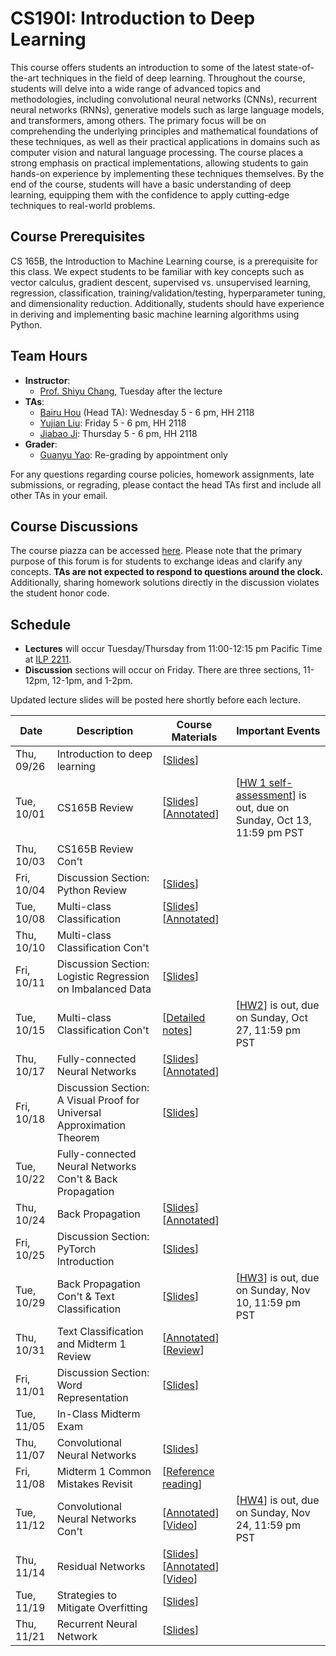 # CS190I: Introduction to Deep Learning

This course offers students an introduction to some of the latest state-of-the-art techniques in the field of deep learning. Throughout the course, students will delve into a wide range of advanced topics and methodologies, including convolutional neural networks (CNNs), recurrent neural networks (RNNs), generative models such as large language models, and transformers, among others. The primary focus will be on comprehending the underlying principles and mathematical foundations of these techniques, as well as their practical applications in domains such as computer vision and natural language processing. The course places a strong emphasis on practical implementations, allowing students to gain hands-on experience by implementing these techniques themselves. By the end of the course, students will have a basic understanding of deep learning, equipping them with the confidence to apply cutting-edge techniques to real-world problems.

## Course Prerequisites

CS 165B, the Introduction to Machine Learning course, is a prerequisite for this class. We expect students to be familiar with key concepts such as vector calculus, gradient descent, supervised vs. unsupervised learning, regression, classification, training/validation/testing, hyperparameter tuning, and dimensionality reduction.  Additionally, students should have experience in deriving and implementing basic machine learning algorithms using Python.

## Team Hours
- **Instructor**: 
	- [Prof. Shiyu Chang](https://code-terminator.github.io/), Tuesday after the lecture
- **TAs**:
	- [Bairu Hou](https://hbr690188270.github.io/) (Head TA): Wednesday 5 - 6 pm, HH 2118
	- [Yujian Liu](https://yujianll.github.io/): Friday 5 - 6 pm, HH 2118
	- [Jiabao Ji](https://question406.github.io/): Thursday 5 - 6 pm, HH 2118
 - **Grader**:
	- [Guanyu Yao](https://yaoguany.github.io/): Re-grading by appointment only

For any questions regarding course policies, homework assignments, late submissions, or regrading, please contact the head TAs first and include all other TAs in your email.

## Course Discussions

The course piazza can be accessed [here](https://piazza.com/ucsb/fall2024/cmpsc190i).  Please note that the primary purpose of this forum is for students to exchange ideas and clarify any concepts. 
**TAs are not expected to respond to questions around the clock.** 
Additionally, sharing homework solutions directly in the discussion violates the student honor code.

## Schedule
- **Lectures** will occur Tuesday/Thursday from 11:00-12:15 pm Pacific Time at [ILP 2211](https://classrooms.ucsb.edu/classroom-inventory/ilp-2211).
- **Discussion** sections will occur on Friday.  There are three sections, 11-12pm, 12-1pm, and 1-2pm. 

Updated lecture slides will be posted here shortly before each lecture. 

| Date        | Description                   | Course Materials | Important Events                                       |
|-------------|-------------------------------|------------------|--------------------------------------------------------|
| Thu, 09/26 | Introduction to deep learning | [[Slides](https://ucsb.instructure.com/courses/22770/files?preview=3461027)]   | |
| Tue, 10/01 | CS165B Review  | [[Slides](https://ucsb.instructure.com/courses/22770/files?preview=3471469)]  [[Annotated](https://ucsb.instructure.com/courses/22770/files?preview=3522753)]  | [[HW 1 self-assessment](https://colab.research.google.com/drive/11e8EFIg8yfdhCh68OOCMKoe8mC5DB2pa?usp=sharing)] is out, due on Sunday, Oct 13, 11:59 pm PST |
| Thu, 10/03 | CS165B Review Con't | | |
| Fri, 10/04 | Discussion Section: Python Review| [[Slides](https://ucsb.instructure.com/courses/22770/files?preview=3489993)]   | |
| Tue, 10/08 | Multi-class Classification | [[Slides](https://ucsb.instructure.com/courses/22770/files?preview=3495692)]  [[Annotated](https://ucsb.instructure.com/courses/22770/files?preview=3561005)]  | |
| Thu, 10/10 | Multi-class Classification Con't|  | |
| Fri, 10/11 | Discussion Section: Logistic Regression on Imbalanced Data| [[Slides](https://ucsb.instructure.com/courses/22770/files/folder/SectionSlide?preview=3536300)]   | |
| Tue, 10/15 | Multi-class Classification Con't	| [[Detailed notes](https://ucsb.instructure.com/courses/22770/files?preview=3561018)]  |  [[HW2](https://drive.google.com/file/d/15TihU_iZDMGCDkkbAhrSSXaYJeucXFfo/view?usp=sharing)] is out, due on Sunday, Oct 27, 11:59 pm PST |
| Thu, 10/17 | Fully-connected Neural Networks	| [[Slides](https://ucsb.instructure.com/courses/22770/files?preview=3561033)]  [[Annotated](https://ucsb.instructure.com/courses/22770/files?preview=3605134)]   |  |
| Fri, 10/18 | Discussion Section: A Visual Proof for Universal Approximation Theorem	| [[Slides](https://ucsb.instructure.com/courses/22770/files/folder/SectionSlide?preview=3575387)]   |  |
| Tue, 10/22 | Fully-connected Neural Networks Con't & Back Propagation	| |  |
| Thu, 10/24 | Back Propagation	| [[Slides](https://ucsb.instructure.com/courses/22770/files?preview=3598259)]  [[Annotated](https://ucsb.instructure.com/courses/22770/files?preview=3654120)]  |  |
| Fri, 10/25 | Discussion Section: PyTorch Introduction| [[Slides](https://ucsb.instructure.com/courses/22770/files/folder/SectionSlide?preview=3646982)]   | |
| Tue, 10/29 | Back Propagation Con't & Text Classification | [[Slides](https://ucsb.instructure.com/courses/22770/files?preview=3646978)]    | [[HW3](https://colab.research.google.com/drive/1kGVg91TqGV3H8jrsrawdVDkCyU115EZA?usp=sharing)] is out, due on Sunday, Nov 10, 11:59 pm PST |
| Thu, 10/31 | Text Classification and Midterm 1 Review	| [[Annotated](https://ucsb.instructure.com/courses/22770/files?preview=3669938)]  [[Review](https://ucsb.instructure.com/courses/22770/files?preview=3669930)]    |  |
| Fri, 11/01 | Discussion Section: Word Representation| [[Slides](https://ucsb.instructure.com/courses/22770/files/folder/SectionSlide?preview=3676135)]   | |
| Tue, 11/05 | In-Class Midterm Exam | | |
| Thu, 11/07 | Convolutional Neural Networks | [[Slides](https://ucsb.instructure.com/courses/22770/files?preview=3696375)] | |
| Fri, 11/08 | Midterm 1 Common Mistakes Revisit | [[Reference reading](https://web.eecs.umich.edu/~justincj/slides/eecs498/WI2022/598_WI2022_lecture06.pdf)] | |
| Tue, 11/12 | Convolutional Neural Networks Con't | [[Annotated](https://ucsb.instructure.com/courses/22770/files?preview=3716194)] [[Video](https://ucsb.instructure.com/courses/22770/files?preview=3716201)]  | [[HW4](https://colab.research.google.com/drive/1zdu4mF_RbxoSvU5sS616ImwTWdDX3l7r?usp=sharing)] is out, due on Sunday, Nov 24, 11:59 pm PST |
| Thu, 11/14 | Residual Networks |  [[Slides](https://ucsb.instructure.com/courses/22770/files?preview=3716202)]  [[Annotated](https://ucsb.instructure.com/courses/22770/files?preview=3716203)] [[Video](https://www.dropbox.com/scl/fi/s81xtkbh1jj14ivfd9t5e/ResNet-Video.mp4?rlkey=sv4sr06yujg76c7auzb3m8xtl&dl=0)] | |
| Tue, 11/19 | Strategies to Mitigate Overfitting | [[Slides](https://ucsb.instructure.com/courses/22770/files?preview=3772252)] | |
| Thu, 11/21 | Recurrent Neural Network | [[Slides](https://ucsb.instructure.com/courses/22770/files?preview=3866453)] | |


